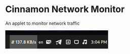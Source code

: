 <h1>Cinnamon Network Monitor</h1>
An applet to monitor network traffic


![Screenshot](screenshot.png)
